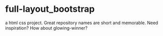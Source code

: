 # full-layout_bootstrap
a html css project. Great repository names are short and memorable. Need inspiration? How about glowing-winner?

